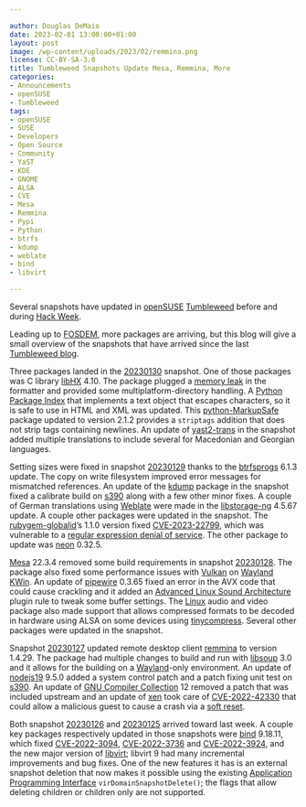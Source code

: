 ```yaml
---

author: Douglas DeMaio
date: 2023-02-01 13:00:00+01:00
layout: post
image: /wp-content/uploads/2023/02/remmina.png
license: CC-BY-SA-3.0
title: Tumbleweed Snapshots Update Mesa, Remmina, More
categories:
- Announcements
- openSUSE
- Tumbleweed
tags:
- openSUSE
- SUSE
- Developers
- Open Source
- Community
- YaST
- KDE
- GNOME
- ALSA
- CVE
- Mesa
- Remmina
- Pypi
- Python
- btrfs
- kdump
- weblate
- bind
- libvirt

---
```


Several snapshots have updated in [openSUSE](https://get.opensuse.org/) [Tumbleweed](https://get.opensuse.org/tumbleweed/) before and during [Hack Week](https://news.opensuse.org/2023/01/30/hw-fun-begins/).

Leading up to [FOSDEM](https://fosdem.org/), more packages are arriving, but this blog will give a small overview of the snapshots that have arrived since the last [Tumbleweed blog](https://news.opensuse.org/2023/01/26/firefox-apache-libreoffice-up-in-tw/).

Three packages landed in the [20230130](https://lists.opensuse.org/archives/list/factory@lists.opensuse.org/thread/PVRNKLRRXRCPHUKOEOIZAFF5SHZCRPKG/) snapshot. One of those packages was C library [libHX](https://inai.de/projects/libhx/) 4.10. The package plugged a [memory leak](https://en.wikipedia.org/wiki/Memory_leak) in the formatter and provided some multiplatform-directory handling. A [Python Package Index](https://pypi.org/) that implements a text object that escapes characters, so it is safe to use in HTML and XML was updated. This [python-MarkupSafe](https://pypi.org/project/MarkupSafe/) package updated to version 2.1.2 provides a `striptags` addition that does not strip tags containing newlines. An update of [yast2-trans](https://software.opensuse.org/package/yast2-trans) in the snapshot added multiple translations to include several for Macedonian and Georgian languages. 

Setting sizes were fixed in snapshot [20230129](https://lists.opensuse.org/archives/list/factory@lists.opensuse.org/thread/YMPUFODRAO4UKOFVHOIZGGJAUDPW45YQ/) thanks to the [btrfsprogs](https://btrfs.wiki.kernel.org/) 6.1.3 update. The copy on write filesystem improved error messages for mismatched references. An update of the [kdump](https://www.kernel.org/doc/html/latest/admin-guide/kdump/kdump.html) package in the snapshot fixed a calibrate build on [s390](https://en.wikipedia.org/wiki/IBM_System/390) along with a few other minor fixes. A couple of German translations using [Weblate](https://weblate.org/) were made in the [libstorage-ng](https://github.com/openSUSE/libstorage-ng) 4.5.67 update. A couple other packages were updated in the snapshot. The [rubygem-globalid](https://rubygems.org/gems/globalid/versions/0.3.7)’s 1.1.0 version fixed [CVE-2023-22799](https://www.suse.com/security/cve/CVE-2023-22799.html), which was vulnerable to a [regular expression denial of service](https://en.wikipedia.org/wiki/ReDoS). The other package to update was [neon](https://notroj.github.io/neon) 0.32.5.

[Mesa](https://www.mesa3d.org/) 22.3.4 removed some build requirements in snapshot [20230128](https://lists.opensuse.org/archives/list/factory@lists.opensuse.org/thread/XUFCPQV4QVDN3FTHNGUH3NZ4KGW7AKY2/). The package also fixed some performance issues with [Vulkan](https://www.vulkan.org/) on [Wayland](https://wayland.freedesktop.org/) [KWin](https://userbase.kde.org/KWin). An update of [pipewire](https://pipewire.org/) 0.3.65 fixed an error in the AVX code that could cause crackling and it added an [Advanced Linux Sound Architecture](https://en.wikipedia.org/wiki/Advanced_Linux_Sound_Architecture) plugin rule to tweak some buffer settings. The [Linux](https://www.kernel.org/) audio and video package also made support that allows compressed formats to be decoded in hardware using ALSA on some devices using [tinycompress](https://github.com/alsa-project/tinycompress). Several other packages were updated in the snapshot.

Snapshot [20230127](https://lists.opensuse.org/archives/list/factory@lists.opensuse.org/thread/3GWMJO37ZKCCPOX7DXEXOZSG5B7CL2AF/) updated remote desktop client [remmina](https://remmina.org/) to version 1.4.29. The package had multiple changes to build and run with [libsoup](https://gitlab.gnome.org/GNOME/libsoup.git) 3.0 and it allows for the building on a [Wayland](https://wayland.freedesktop.org/)-only environment. An update of [nodejs19](https://nodejs.org/en/) 9.5.0 added a system control patch and a patch fixing unit test on [s390](https://en.wikipedia.org/wiki/IBM_System/390). An update of [GNU Compiler Collection](https://gcc.gnu.org/) 12 removed a patch that was included upstream and an update of [xen](https://xenproject.org/) took care of [CVE-2022-42330](https://www.suse.com/pt-br/security/cve/CVE-2022-42330.html) that could allow a malicious guest to cause a crash via a [soft reset](https://xenbits.xen.org/xsa/advisory-425.html).

Both snapshot [20230126](https://lists.opensuse.org/archives/list/factory@lists.opensuse.org/thread/FLRLACTS7AQ2RHTHTSOPEWFXQJFXCLXU/) and [20230125](https://lists.opensuse.org/archives/list/factory@lists.opensuse.org/thread/DHTLCN4LWTTYVEONZSAG3AHCMKJUQWR5/) arrived toward last week. A couple key packages respectively updated in those snapshots were [bind](https://bind9.readthedocs.io) 9.18.11, which fixed [CVE-2022-3094](https://www.suse.com/de-de/security/cve/CVE-2022-3094.html), [CVE-2022-3736](https://access.redhat.com/security/cve/cve-2022-3736) and [CVE-2022-3924](https://kb.isc.org/docs/cve-2022-3924), and the new major version of [libvirt](https://libvirt.org); libvirt 9 had many incremental improvements and bug fixes. One of the new features it has is an external snapshot deletion that now makes it possible using the existing [Application Programming Interface](https://en.wikipedia.org/wiki/API) `virDomainSnapshotDelete()`; the flags that allow deleting children or children only are not supported.

<meta name="openSUSE, Tumbleweed, Developers, sysadmin, user, Open Source, rolling release, gamers, superuser, distrowatch, hacker, Linux, Kernel, yast, icewm, alsa, mesa, remmina, btrfs, pipewire" content="HTML,CSS,XML,JavaScript">
